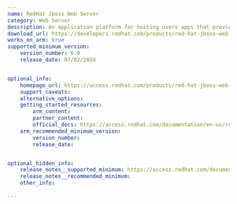 ```yaml
---
name: RedHat Jboss Web Server
category: Web Server
description: An application platform for hosting users apps that provides an innovative modular, cloud-ready architecture, powerful management and automation, and world class developer productivity.
download_url: https://developers.redhat.com/products/red-hat-jboss-web-server/download
works_on_arm: true
supported_minimum_version:
    version_number: 6.0
    release_date: 07/02/2024


optional_info:
    homepage_url: https://access.redhat.com/products/red-hat-jboss-web-server
    support_caveats:
    alternative_options:
    getting_started_resources:
        arm_content: 
        partner_content: 
        official_docs: https://access.redhat.com/documentation/en-us/red_hat_jboss_web_server/6.0/html/installation_guide/assembly_installing-jws-on-rhel-from-archive-files_jboss_web_server_installation_guide
    arm_recommended_minimum_version:
        version_number: 
        release_date:


optional_hidden_info:
    release_notes__supported_minimum: https://access.redhat.com/documentation/en-us/red_hat_jboss_web_server/6.0/html-single/red_hat_jboss_web_server_6.0_release_notes/index
    release_notes__recommended_minimum:
    other_info: 
    
---
```

